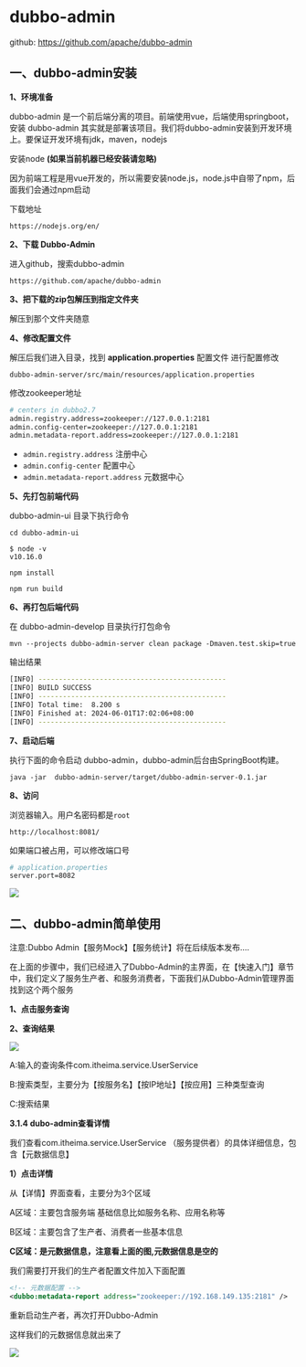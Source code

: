 # dubbo-admin

github: https://github.com/apache/dubbo-admin

## 一、dubbo-admin安装

**1、环境准备**

dubbo-admin 是一个前后端分离的项目。前端使用vue，后端使用springboot，安装 dubbo-admin 其实就是部署该项目。我们将dubbo-admin安装到开发环境上。要保证开发环境有jdk，maven，nodejs

安装node **(如果当前机器已经安装请忽略)**

因为前端工程是用vue开发的，所以需要安装node.js，node.js中自带了npm，后面我们会通过npm启动

下载地址

```
https://nodejs.org/en/
```

**2、下载 Dubbo-Admin**

进入github，搜索dubbo-admin

```
https://github.com/apache/dubbo-admin
```

**3、把下载的zip包解压到指定文件夹**

解压到那个文件夹随意


**4、修改配置文件**

解压后我们进入目录，找到 **application.properties** 配置文件 进行配置修改

```
dubbo-admin-server/src/main/resources/application.properties
```


修改zookeeper地址

```bash
# centers in dubbo2.7
admin.registry.address=zookeeper://127.0.0.1:2181
admin.config-center=zookeeper://127.0.0.1:2181
admin.metadata-report.address=zookeeper://127.0.0.1:2181
```


- `admin.registry.address` 注册中心
- `admin.config-center` 配置中心
- `admin.metadata-report.address` 元数据中心

**5、先打包前端代码**

dubbo-admin-ui 目录下执行命令

```shell
cd dubbo-admin-ui

$ node -v
v10.16.0

npm install

npm run build
```

**6、再打包后端代码**

在 dubbo-admin-develop 目录执行打包命令

```shell
mvn --projects dubbo-admin-server clean package -Dmaven.test.skip=true
```

输出结果
```bash
[INFO] ----------------------------------------------
[INFO] BUILD SUCCESS
[INFO] ----------------------------------------------
[INFO] Total time:  8.200 s
[INFO] Finished at: 2024-06-01T17:02:06+08:00
[INFO] ----------------------------------------------
```

**7、启动后端**


执行下面的命令启动 dubbo-admin，dubbo-admin后台由SpringBoot构建。

```shell
java -jar  dubbo-admin-server/target/dubbo-admin-server-0.1.jar
```

**8、访问**

浏览器输入。用户名密码都是`root`

```
http://localhost:8081/
```
如果端口被占用，可以修改端口号

```bash
# application.properties
server.port=8082
```

![](https://cdn.jsdelivr.net/gh/mouday/img/2024/06/01/27x3ehs.png)

## 二、dubbo-admin简单使用

注意:Dubbo Admin【服务Mock】【服务统计】将在后续版本发布....

在上面的步骤中，我们已经进入了Dubbo-Admin的主界面，在【快速入门】章节中，我们定义了服务生产者、和服务消费者，下面我们从Dubbo-Admin管理界面找到这个两个服务

**1、点击服务查询**


**2、查询结果**

![](https://cdn.jsdelivr.net/gh/mouday/img/2024/06/01/u8uengw.png)

A:输入的查询条件com.itheima.service.UserService

B:搜索类型，主要分为【按服务名】【按IP地址】【按应用】三种类型查询

C:搜索结果

**3.1.4 dubo-admin查看详情**

我们查看com.itheima.service.UserService （服务提供者）的具体详细信息，包含【元数据信息】

**1）点击详情**



从【详情】界面查看，主要分为3个区域

A区域：主要包含服务端 基础信息比如服务名称、应用名称等

B区域：主要包含了生产者、消费者一些基本信息

**C区域：是元数据信息，注意看上面的图,元数据信息是空的**

我们需要打开我们的生产者配置文件加入下面配置

```xml
<!-- 元数据配置 -->
<dubbo:metadata-report address="zookeeper://192.168.149.135:2181" />
```

重新启动生产者，再次打开Dubbo-Admin

这样我们的元数据信息就出来了


![](https://cdn.jsdelivr.net/gh/mouday/img/2024/06/01/bdsj1dr.png)